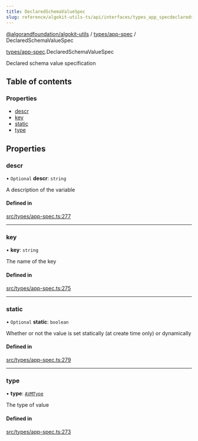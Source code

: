 ```yaml
---
title: DeclaredSchemaValueSpec
slug: reference/algokit-utils-ts/api/interfaces/types_app_specdeclaredschemavaluespec
---
```


[@algorandfoundation/algokit-utils](/reference/algokit-utils-ts/api/overview) / [types/app-spec](/reference/algokit-utils-ts/api/modules/types_app_spec/) / DeclaredSchemaValueSpec

[types/app-spec](/reference/algokit-utils-ts/api/modules/types_app_spec/).DeclaredSchemaValueSpec

Declared schema value specification

## Table of contents

### Properties

- [descr](#descr)
- [key](#key)
- [static](#static)
- [type](#type)

## Properties

### descr

• `Optional` **descr**: `string`

A description of the variable

#### Defined in

[src/types/app-spec.ts:277](https://github.com/algorandfoundation/algokit-utils-ts/blob/main/src/types/app-spec.ts#L277)

---

### key

• **key**: `string`

The name of the key

#### Defined in

[src/types/app-spec.ts:275](https://github.com/algorandfoundation/algokit-utils-ts/blob/main/src/types/app-spec.ts#L275)

---

### static

• `Optional` **static**: `boolean`

Whether or not the value is set statically (at create time only) or dynamically

#### Defined in

[src/types/app-spec.ts:279](https://github.com/algorandfoundation/algokit-utils-ts/blob/main/src/types/app-spec.ts#L279)

---

### type

• **type**: [`AVMType`](/reference/algokit-utils-ts/api/modules/types_app_spec/#avmtype)

The type of value

#### Defined in

[src/types/app-spec.ts:273](https://github.com/algorandfoundation/algokit-utils-ts/blob/main/src/types/app-spec.ts#L273)

